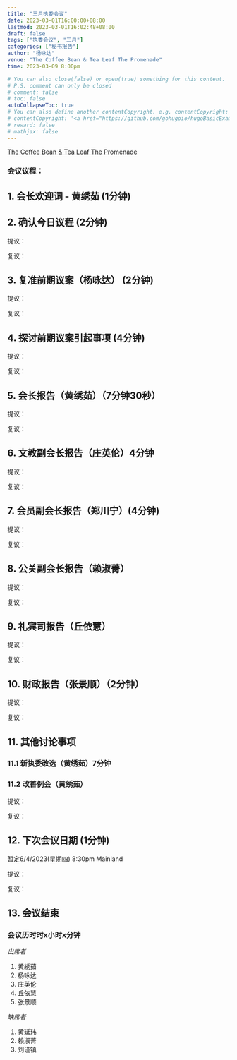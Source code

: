 ```yaml
---
title: "三月执委会议"
date: 2023-03-01T16:00:00+08:00
lastmod: 2023-03-01T16:02:48+08:00
draft: false
tags: ["执委会议", "三月"]
categories: ["秘书报告"]
author: "杨咏达"
venue: "The Coffee Bean & Tea Leaf The Promenade"
time: 2023-03-09 8:00pm

# You can also close(false) or open(true) something for this content.
# P.S. comment can only be closed
# comment: false
# toc: false
autoCollapseToc: true
# You can also define another contentCopyright. e.g. contentCopyright: "This is another copyright."
# contentCopyright: '<a href="https://github.com/gohugoio/hugoBasicExample" rel="noopener" target="_blank">See origin</a>'
# reward: false
# mathjax: false
---
```

[The Coffee Bean & Tea Leaf The Promenade](https://g.co/kgs/KNgstg)
### 会议议程：
## 1. 会长欢迎词 - 黄绣茹 (1分钟)




## 2. 确认今日议程 (2分钟)

  提议：

  复议：
 
      
## 3. 复准前期议案（杨咏达） (2分钟)
  提议：

  复议：

## 4. 探讨前期议案引起事项 (4分钟)

  提议：

  复议：

## 5. 会长报告（黄绣茹）（7分钟30秒）




  提议：

  复议：

## 6. 文教副会长报告（庄英伦）4分钟

  提议：

  复议：


## 7. 会员副会长报告（郑川宁）(4分钟)

  提议：

  复议：

## 8. 公关副会长报告（赖淑菁）


  提议：

  复议：

## 9. 礼宾司报告（丘依慧）


  提议：

  复议：

## 10. 财政报告（张景顺）（2分钟）

<!-- [财政报告](/tmc/file/2023/2/YES_TMC_PnL_20230206.pdf) -->

  提议：

  复议：

## 11. 其他讨论事项 

### 11.1 新执委改选（黄绣茹）7分钟

### 11.2 改善例会（黄绣茹）






  提议：

  复议：


## 12. 下次会议日期 (1分钟)
  暂定6/4/2023(星期四) 8:30pm Mainland




  提议：

  复议：

## 13. 会议结束


 
### 会议历时时x小时x分钟


<!-- ![image1](/tmc/file/2023/2/1.jpeg "image1") -->

*出席者*
1. 黄綉茹
2. 杨咏达 
3. 庄英伦
4. 丘依慧
5. 张景顺


*缺席者*
1. 黄延玮
2. 赖淑菁
3. 刘谨镇

